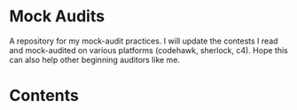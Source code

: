 # Mock Audits
A repository for my mock-audit practices. I will update the contests I read and mock-audited on various platforms (codehawk, sherlock, c4). Hope this can also help other beginning auditors like me.

# Contents

